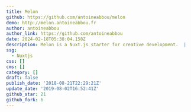 ```yaml
---
title: Melon
github: https://github.com/antoineabbou/melon
demo: http://melon.antoineabbou.fr
author: antoineabbou
author_link: https://github.com/antoineabbou
date: 2024-02-18T05:38:04.158Z
description: Melon is a Nuxt.js starter for creative development. ️ |
ssg:
  - Nuxtjs
css: []
cms: []
category: []
draft: false
publish_date: '2018-08-21T22:29:21Z'
update_date: '2019-08-02T16:52:41Z'
github_star: 21
github_fork: 6
---
```

